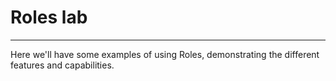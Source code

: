 # Roles lab
---

Here we'll have some examples of using Roles, demonstrating the different features
and capabilities.
